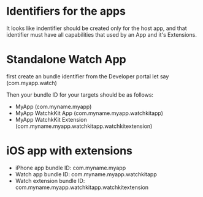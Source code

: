 # Identifiers for the apps

It looks like indentifier should be created only for the host app,
and that identifier must have all capabilities that used by an App and it's Extensions.

# Standalone Watch App

first create an bundle identifier from the Developer portal let say (com.myapp.watch)

Then your bundle ID for your targets should be as follows:

* MyApp (com.myname.myapp)
* MyApp WatchkKit App (com.myname.myapp.watchkitapp)
* MyApp WatchkKit Extension (com.myname.myapp.watchkitapp.watchkitextension)

# iOS app with extensions

* iPhone app bundle ID: com.myname.myapp
* Watch app bundle ID: com.myname.myapp.watchkitapp
* Watch extension bundle ID: com.myname.myapp.watchkitapp.watchkitextension

